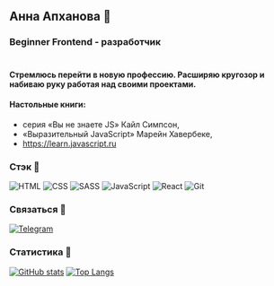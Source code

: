 ## Анна Апханова 👋

### Beginner Frontend - разработчик
#
#### Стремлюсь перейти в новую профессию. Расширяю кругозор и набиваю руку работая над своими проектами.
#### Настольные книги: 
* серия «Вы не знаете JS» Кайл Симпсон, 
* «Выразительный JavaScript» Марейн Хавербеке, 
* https://learn.javascript.ru


### Стэк 🔽

![HTML](https://img.shields.io/badge/-HTML-<COLOR>?style=for-the-badge&logo=HTML5)
![CSS](https://img.shields.io/badge/-CSS-<COLOR>?style=for-the-badge&logo=CSS3&logoColor=blue)
![SASS](https://img.shields.io/badge/-SASS-<COLOR>?style=for-the-badge&logo=SASS&logoColor=pink)
![JavaScript](https://img.shields.io/badge/-JavaScript-<COLOR>?style=for-the-badge&logo=JavaScript)
![React](https://img.shields.io/badge/-React-<COLOR>?style=for-the-badge&logo=React)
![Git](https://img.shields.io/badge/-Git-<COLOR>?style=for-the-badge&logo=Git)

 ### Связаться 🔽
 [![Telegram](https://img.shields.io/badge/-Telegram-<COLOR>?style=for-the-badge&logo=Telegram)](https://t.me/AnnaApk)


### Статистика 🔽
[![GitHub stats](https://github-readme-stats.vercel.app/api?username=annaApk&show_icons=true)](https://github.com/anuraghazra/github-readme-stats) [![Top Langs](https://github-readme-stats.vercel.app/api/top-langs/?username=annaApk&layout=compact)](https://github.com/anuraghazra/github-readme-stats)